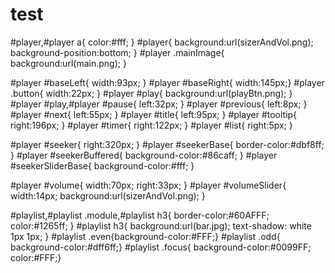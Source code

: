 test
====
#player,#player a{ color:#fff; }
#player{ background:url(sizerAndVol.png); background-position:bottom; }
#player .mainImage{ background:url(main.png); }

#player #baseLeft{ width:93px; }
#player #baseRight{ width:145px;}
#player .button{ width:22px; }
#player #play{ background:url(playBtn.png); }
#player #play,#player #pause{ left:32px; }
#player #previous{ left:8px; }
#player #next{ left:55px; }
#player #title{ left:95px; }
#player #tooltip{ right:196px; }
#player #timer{ right:122px; }
#player #list{ right:5px; }

#player #seeker{ right:320px; }
#player #seekerBase{ border-color:#dbf8ff; }
#player #seekerBuffered{ background-color:#86caff; }
#player #seekerSliderBase{ background-color:#fff; }

#player #volume{ width:70px; right:33px; }
#player #volumeSlider{ width:14px; background:url(sizerAndVol.png); }

#playlist,#playlist .module,#playlist h3{ border-color:#60AFFF; color:#1265ff; }
#playlist h3{ background:url(bar.jpg); text-shadow: white 1px 1px; }
#playlist .even{background-color:#FFF;}
#playlist .odd{ background-color:#dff6ff;}
#playlist .focus{ background-color:#0099FF; color:#FFF;}
